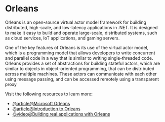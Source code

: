 # Orleans

Orleans is an open-source virtual actor model framework for building distributed, high-scale, and low-latency applications in .NET. It is designed to make it easy to build and operate large-scale, distributed systems, such as cloud services, IoT applications, and gaming servers.

One of the key features of Orleans is its use of the virtual actor model, which is a programming model that allows developers to write concurrent and parallel code in a way that is similar to writing single-threaded code. Orleans provides a set of abstractions for building stateful actors, which are similar to objects in object-oriented programming, that can be distributed across multiple machines. These actors can communicate with each other using message passing, and can be accessed remotely using a transparent proxy

Visit the following resources to learn more:

- [@article@Microsoft Orleans](https://learn.microsoft.com/en-us/dotnet/orleans/overview)
- [@article@Introduction to Orleans](https://dev.to/willvelida/introduction-to-microsoft-orleans-796)
- [@video@Building real applications with Orleans](https://www.youtube.com/watch?v=8duFuggnj8o)
